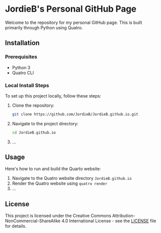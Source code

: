 # JordieB's Personal GitHub Page

Welcome to the repository for my personal GitHub page. This is built primarily through Python using Quatro.

## Installation

### Prerequisites
* Python 3
* Quatro CLI

### Local Install Steps
To set up this project locally, follow these steps:

1. Clone the repository:
   ```bash
   git clone https://github.com/JordieB/JordieB.github.io.git
   ```
2. Navigate to the project directory:
    ```bash
    cd JordieB.github.io
    ```
3. ...

## Usage
Here's how to run and build the Quarto website:

1. Navigate to the Quatro website directory `JordieB.github.io`
2. Render the Quatro website using `quatro render`
3. ...

## License
This project is licensed under the Creative Commons Attribution-NonCommercial-ShareAlike 4.0 International License - see the [LICENSE](LICENSE) file for details.
